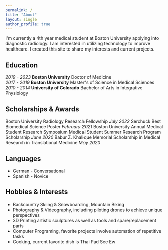 ```yaml
---
permalink: /
title: "About"
layout: single
author_profile: true
---
```

I'm currently a 4th year medical student at Boston University applying into diagnostic radiology. I am interested in utilizing technology to improve healthcare. I created this site to share my interests and current projects.

## Education
_2019 - 2023_ **Boston University** Doctor of Medicine  
_2017 - 2019_ **Boston University** Master's of Science in Medical Sciences  
_2010 - 2014_ **University of Colorado** Bachelor of Arts in Integrative Physiology  

## Scholarships & Awards
Boston University Radiology Research Fellowship _July 2022_
Serchuck Best Biomedical Science Poster _February 2021_
Boston University Annual Medical Student Research Symposium
Medical Student Summer Research Program Scholarship _June 2020_
Babur Z. Khalique Memorial Scholarship in Medical Research in Translational Medicine _May 2020_

## Languages
* German - Conversational
* Spanish - Novice

## Hobbies & Interests
* Backcountry Skiing & Snowboarding, Mountain Biking
* Photography & Videography, including piloting drones to achieve unique perspectives
* 3D Printing artistic sculptures as well as tools and spare/replacement parts
* Computer Programing, favorite projects involve automation of repetitive tasks
* Cooking, current favorite dish is Thai Pad See Ew
